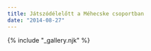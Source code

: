 ```yaml
---
title: Játszódélelőtt a Méhecske csoportban
date: "2014-08-27"
---
```


{% include "_gallery.njk" %}